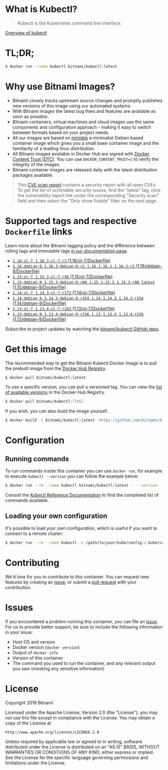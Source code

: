 
# What is Kubectl?

> Kubectl is the Kubernetes command line interface.

[Overview of kubectl](https://kubernetes.io/docs/reference/kubectl/overview/)

# TL;DR;

```bash
$ docker run --name kubectl bitnami/kubectl:latest
```

# Why use Bitnami Images?

* Bitnami closely tracks upstream source changes and promptly publishes new versions of this image using our automated systems.
* With Bitnami images the latest bug fixes and features are available as soon as possible.
* Bitnami containers, virtual machines and cloud images use the same components and configuration approach - making it easy to switch between formats based on your project needs.
* All our images are based on [minideb](https://github.com/bitnami/minideb) a minimalist Debian based container image which gives you a small base container image and the familiarity of a leading linux distribution.
* All Bitnami images available in Docker Hub are signed with [Docker Content Trust (DTC)](https://docs.docker.com/engine/security/trust/content_trust/). You can use `DOCKER_CONTENT_TRUST=1` to verify the integrity of the images.
* Bitnami container images are released daily with the latest distribution packages available.


> This [CVE scan report](https://quay.io/repository/bitnami/kubectl?tab=tags) contains a security report with all open CVEs. To get the list of actionable security issues, find the "latest" tag, click the vulnerability report link under the corresponding "Security scan" field and then select the "Only show fixable" filter on the next page.

# Supported tags and respective `Dockerfile` links

Learn more about the Bitnami tagging policy and the difference between rolling tags and immutable tags [in our documentation page](https://docs.bitnami.com/containers/how-to/understand-rolling-tags-containers/).


* [`1.16-ol-7`, `1.16.3-ol-7-r3` (1.16/ol-7/Dockerfile)](https://github.com/bitnami/bitnami-docker-kubectl/blob/1.16.3-ol-7-r3/1.16/ol-7/Dockerfile)
* [`1.16-debian-9`, `1.16.3-debian-9-r2`, `1.16`, `1.16.3`, `1.16.3-r2` (1.16/debian-9/Dockerfile)](https://github.com/bitnami/bitnami-docker-kubectl/blob/1.16.3-debian-9-r2/1.16/debian-9/Dockerfile)
* [`1.15-ol-7`, `1.15.3-ol-7-r96` (1.15/ol-7/Dockerfile)](https://github.com/bitnami/bitnami-docker-kubectl/blob/1.15.3-ol-7-r96/1.15/ol-7/Dockerfile)
* [`1.15-debian-9`, `1.15.3-debian-9-r80`, `1.15`, `1.15.3`, `1.15.3-r80`, `latest` (1.15/debian-9/Dockerfile)](https://github.com/bitnami/bitnami-docker-kubectl/blob/1.15.3-debian-9-r80/1.15/debian-9/Dockerfile)
* [`1.14-ol-7`, `1.14.3-ol-7-r172` (1.14/ol-7/Dockerfile)](https://github.com/bitnami/bitnami-docker-kubectl/blob/1.14.3-ol-7-r172/1.14/ol-7/Dockerfile)
* [`1.14-debian-9`, `1.14.3-debian-9-r154`, `1.14`, `1.14.3`, `1.14.3-r154` (1.14/debian-9/Dockerfile)](https://github.com/bitnami/bitnami-docker-kubectl/blob/1.14.3-debian-9-r154/1.14/debian-9/Dockerfile)
* [`1.13-ol-7`, `1.13.4-ol-7-r263` (1.13/ol-7/Dockerfile)](https://github.com/bitnami/bitnami-docker-kubectl/blob/1.13.4-ol-7-r263/1.13/ol-7/Dockerfile)
* [`1.13-debian-9`, `1.13.4-debian-9-r236`, `1.13`, `1.13.4`, `1.13.4-r236` (1.13/debian-9/Dockerfile)](https://github.com/bitnami/bitnami-docker-kubectl/blob/1.13.4-debian-9-r236/1.13/debian-9/Dockerfile)

Subscribe to project updates by watching the [bitnami/kubectl GitHub repo](https://github.com/bitnami/bitnami-docker-kubectl).

# Get this image

The recommended way to get the Bitnami Kubectl Docker Image is to pull the prebuilt image from the [Docker Hub Registry](https://hub.docker.com/r/bitnami/kubectl).

```bash
$ docker pull bitnami/kubectl:latest
```

To use a specific version, you can pull a versioned tag. You can view the [list of available versions](https://hub.docker.com/r/bitnami/kubectl/tags/) in the Docker Hub Registry.

```bash
$ docker pull bitnami/kubectl:[TAG]
```

If you wish, you can also build the image yourself.

```bash
$ docker build -t bitnami/kubectl:latest 'https://github.com/bitnami/bitnami-docker-kubectl.git#master:1.15/debian-9'
```

# Configuration

## Running commands

To run commands inside this container you can use `docker run`, for example to execute `kubectl --version` you can follow the example below:

```bash
$ docker run --rm --name kubectl bitnami/kubectl:latest -- --version
```

Consult the [Kubectl Reference Documentation](https://kubernetes.io/docs/reference/generated/kubectl/kubectl-commands) to find the completed list of commands available.

## Loading your own configuration

It's possible to load your own configuration, which is useful if you want to connect to a remote cluster:

```bash
$ docker run --rm --name kubectl -v /path/to/your/kube/config:/.kube/config bitnami/kubectl:latest
```

# Contributing

We'd love for you to contribute to this container. You can request new features by creating an [issue](https://github.com/bitnami/bitnami-docker-kubectl/issues), or submit a [pull request](https://github.com/bitnami/bitnami-docker-kubectl/pulls) with your contribution.

# Issues

If you encountered a problem running this container, you can file an [issue](https://github.com/bitnami/bitnami-docker-kubectl/issues). For us to provide better support, be sure to include the following information in your issue:

- Host OS and version
- Docker version (`docker version`)
- Output of `docker info`
- Version of this container
- The command you used to run the container, and any relevant output you saw (masking any sensitive information)

# License

Copyright 2019 Bitnami

Licensed under the Apache License, Version 2.0 (the "License");
you may not use this file except in compliance with the License.
You may obtain a copy of the License at

    http://www.apache.org/licenses/LICENSE-2.0

Unless required by applicable law or agreed to in writing, software
distributed under the License is distributed on an "AS IS" BASIS,
WITHOUT WARRANTIES OR CONDITIONS OF ANY KIND, either express or implied.
See the License for the specific language governing permissions and
limitations under the License.
